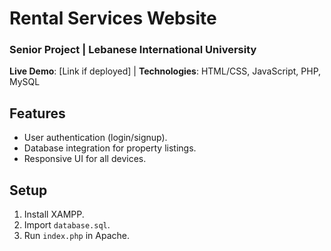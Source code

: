 # Rental Services Website  
### Senior Project | Lebanese International University  
**Live Demo**: [Link if deployed] | **Technologies**: HTML/CSS, JavaScript, PHP, MySQL  

## Features  
- User authentication (login/signup).  
- Database integration for property listings.  
- Responsive UI for all devices.  

## Setup  
1. Install XAMPP.  
2. Import `database.sql`.  
3. Run `index.php` in Apache.  
